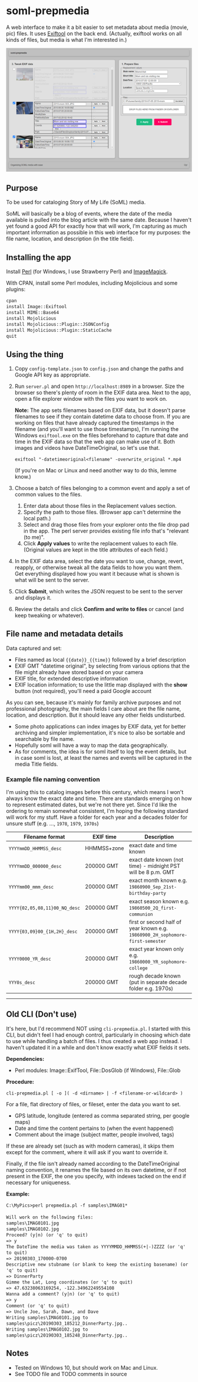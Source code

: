 
# soml-prepmedia

A web interface to make it a bit easier to set metadata about media (movie, pic) files.
It uses [Exiftool](https://exiftool.org) on the back end.
(Actually, exiftool works on all kinds of files, but media is what I'm interested in.)

![web app ui](readme.png)

## Purpose

To be used for cataloging Story of My Life (SoML) media.

SoML will basically be a blog of events, where the date of the media available
is pulled into the blog article with the same date.
Because I haven't yet found a good API for exactly how that will work,
I'm capturing as much important information as possible in this web interface
for my purposes: the file name, location, and description (in the title field).

## Installing the app

Install
[Perl](https://www.perl.org/get.html) (for Windows, I use Strawberry Perl) and
[ImageMagick](https://imagemagick.org/script/download.php).

With CPAN, install some Perl modules, including Mojolicious and some plugins:

```
cpan
install Image::Exiftool
install MIME::Base64
install Mojolicious
install Mojolicious::Plugin::JSONConfig
install Mojolicious::Plugin::StaticCache
quit
```

## Using the thing

1. Copy `config-template.json` to `config.json` and change the paths and Google API key as appropriate.

1. Run `server.pl` and open `http://localhost:8989` in a browser.
   Size the browser so there's plenty of room in the EXIF data area.
   Next to the app, open a file explorer window with the files you want to work on.

   **Note:** The app sets filenames based on EXIF data,
   but it doesn't parse filenames to see if they contain datetime data to choose from.
   If you are working on files that have already captured the timestamps in the filename
   (and you'll want to use those timestamps),
   I'm running the Windows `exiftool.exe` on the files beforehand to capture that date and time in the EXIF data
   so that the web app can make use of it. Both images and videos have DateTimeOriginal,
   so let's use that.
   
   ```
   exiftool "-datetimeoriginal<filename" -overwrite_original *.mp4
   ```
   
   (If you're on Mac or Linux and need another way to do this, lemme know.)

1. Choose a batch of files belonging to a common event and apply a set of common values
   to the files.

   1. Enter data about those files in the Replacement values section.
   1. Specify the path to those files. (Browser app can't determine the local path.)
   1. Select and drag those files from your explorer onto the file drop pad in the app.
      The perl server provides existing file info that's "relevant (to me)".
   1. Click **Apply values** to write the replacement values to each file.
      (Original values are kept in the title attributes of each field.)

1. In the EXIF data area, select the date you want to use, change, revert, reapply,
   or otherwise tweak all the data fields to how you want them.
   Get everything displayed how you want it because what is shown is what will be sent to the server.

1. Click **Submit**, which writes the JSON request to be sent to the server and displays it.

1. Review the details and click **Confirm and write to files** or cancel
   (and keep tweaking or whatever).

## File name and metadata details

Data captured and set:

- Files named as local `{{date}}_{{time}}` followed by a brief description
- EXIF GMT "datetime original",
  by selecting from various options that the file might already have stored based on your camera
- EXIF title, for extended descriptive information
- EXIF location information;
  to use the little map displayed with the **show** button (not required),
  you'll need a paid Google account

As you can see,
because it's mainly for family archive purposes and not professional photography,
the main fields I care about are the file name, location, and description.
But it should leave any other fields undisturbed.

- Some photo applications can index images by EXIF data, yet for better archiving and simpler implementation, it's nice to also be sortable and searchable by file name.
- Hopefully soml will have a way to map the data geographically.
- As for comments, the idea is for soml itself to log the event details, but in case soml is lost, at least the names and events will be captured in the media Title fields.

### Example file naming convention

I'm using this to catalog images before this century,
which means I won't always know the exact date and time.
There are standards emerging on how to represent estimated dates,
but we're not there yet.
Since I'd like the ordering to remain somewhat consistent,
I'm hoping the following standard will work for my stuff.
Have a folder for each year and a decades folder for unsure stuff (e.g. ..., `1978`, `1979`, `1970s`)

| Filename format | EXIF time | Description |
|---|---|---|
| `YYYYmmDD_HHMMSS_desc` | HHMMSS+zone | exact date and time known |
| `YYYYmmDD_000000_desc` | 200000 GMT | exact date known (not time) - midnight PST will be 8 p.m. GMT |
| `YYYYmm00_mmm_desc` | 200000 GMT | exact month known e.g. `19860900_Sep_21st-birthday-party` |
| `YYYY{02,05,08,11}00_NQ_desc` | 200000 GMT | exact season known e.g. `19860500_2Q_first-communion` |
| `YYYY{03,09}00_{1H,2H}_desc` | 200000 GMT | first or second half of year known e.g. `19860900_2H_sophomore-first-semester` |
| `YYYY0000_YR_desc` | 200000 GMT | exact year known only e.g. `19860000_YR_sophomore-college` |
| `YYY0s_desc` | 200000 GMT | rough decade known (put in separate decade folder e.g. 1970s) |

----
## Old CLI (Don't use)

It's here, but I'd recommend NOT using `cli-prepmedia.pl`.
I started with this CLI, but didn't feel I had enough control, particularly in
choosing which date to use while handling a batch of files. I thus created a
web app instead.
I haven't updated it in a while and don't know exactly what EXIF fields it sets.

**Dependencies:**

- Perl modules: Image::ExifTool, File::DosGlob (if Windows), File::Glob

**Procedure:**

```
cli-prepmedia.pl [ -o ]( -d <dirname> | -f <filename-or-wildcard> )
```

For a file, flat directory of files, or fileset, enter the data you want to set.

- GPS latitude, longitude (entered as comma separated string, per google maps)
- Date and time the content pertains to (when the event happened)
- Comment about the image (subject matter, people involved, tags)

If these are already set (such as with modern cameras),
it skips them except for the comment, where it will ask if you want to override it.

Finally, if the file isn't already named according to the DateTimeOriginal naming convention,
it renames the file based on its own datetime, or if not present in the EXIF,
the one you specify, with indexes tacked on the end if necessary for uniqueness.

**Example:**

```
C:\MyPics>perl prepmedia.pl -f samples\IMAG01*

Will work on the following files:
samples\IMAG0101.jpg
samples\IMAG0102.jpg
Proceed? (y|n) (or 'q' to quit)
=> y
The DateTime the media was taken as YYYYMMDD_HHMMSS(+|-)ZZZZ (or 'q' to quit)
=> 20190303_170000-0700
Descriptive new stubname (or blank to keep the existing basename) (or 'q' to quit)
=> DinnerParty
Gimme the Lat, Long coordinates (or 'q' to quit)
=> 47.63238063169254, -122.34962249554108
Wanna add a comment? (y|n) (or 'q' to quit)
=> y
Comment (or 'q' to quit)
=> Uncle Joe, Sarah, Dawn, and Dave
Writing samples\IMAG0101.jpg to samples\picz\20190303_185212_DinnerParty.jpg..
Writing samples\IMAG0102.jpg to samples\picz\20190303_185248_DinnerParty.jpg..
```

## Notes

- Tested on Windows 10, but should work on Mac and Linux.
- See TODO file and TODO comments in source
